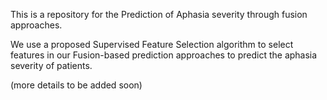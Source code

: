 This is a repository for the Prediction of Aphasia severity through fusion approaches. 

We use a proposed Supervised Feature Selection algorithm to select features in our Fusion-based prediction approaches to predict the aphasia severity of patients. 

(more details to be added soon)
